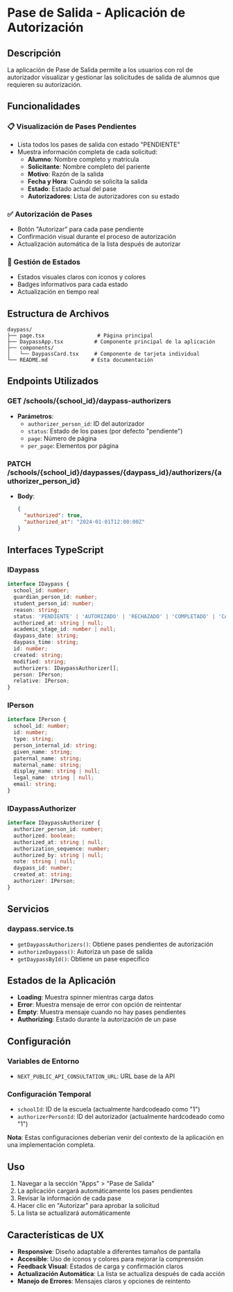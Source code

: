 # Pase de Salida - Aplicación de Autorización

## Descripción

La aplicación de Pase de Salida permite a los usuarios con rol de autorizador visualizar y gestionar las solicitudes de salida de alumnos que requieren su autorización.

## Funcionalidades

### 📋 Visualización de Pases Pendientes
- Lista todos los pases de salida con estado "PENDIENTE"
- Muestra información completa de cada solicitud:
  - **Alumno**: Nombre completo y matrícula
  - **Solicitante**: Nombre completo del pariente
  - **Motivo**: Razón de la salida
  - **Fecha y Hora**: Cuándo se solicita la salida
  - **Estado**: Estado actual del pase
  - **Autorizadores**: Lista de autorizadores con su estado

### ✅ Autorización de Pases
- Botón "Autorizar" para cada pase pendiente
- Confirmación visual durante el proceso de autorización
- Actualización automática de la lista después de autorizar

### 🔄 Gestión de Estados
- Estados visuales claros con iconos y colores
- Badges informativos para cada estado
- Actualización en tiempo real

## Estructura de Archivos

```
daypass/
├── page.tsx                 # Página principal
├── DaypassApp.tsx          # Componente principal de la aplicación
├── components/
│   └── DaypassCard.tsx     # Componente de tarjeta individual
└── README.md              # Esta documentación
```

## Endpoints Utilizados

### GET /schools/{school_id}/daypass-authorizers
- **Parámetros**:
  - `authorizer_person_id`: ID del autorizador
  - `status`: Estado de los pases (por defecto "pendiente")
  - `page`: Número de página
  - `per_page`: Elementos por página

### PATCH /schools/{school_id}/daypasses/{daypass_id}/authorizers/{authorizer_person_id}
- **Body**:
  ```json
  {
    "authorized": true,
    "authorized_at": "2024-01-01T12:00:00Z"
  }
  ```

## Interfaces TypeScript

### IDaypass
```typescript
interface IDaypass {
  school_id: number;
  guardian_person_id: number;
  student_person_id: number;
  reason: string;
  status: 'PENDIENTE' | 'AUTORIZADO' | 'RECHAZADO' | 'COMPLETADO' | 'CANCELADO';
  authorized_at: string | null;
  academic_stage_id: number | null;
  daypass_date: string;
  daypass_time: string;
  id: number;
  created: string;
  modified: string;
  authorizers: IDaypassAuthorizer[];
  person: IPerson;
  relative: IPerson;
}
```

### IPerson
```typescript
interface IPerson {
  school_id: number;
  id: number;
  type: string;
  person_internal_id: string;
  given_name: string;
  paternal_name: string;
  maternal_name: string;
  display_name: string | null;
  legal_name: string | null;
  email: string;
}
```

### IDaypassAuthorizer
```typescript
interface IDaypassAuthorizer {
  authorizer_person_id: number;
  authorized: boolean;
  authorized_at: string | null;
  authorization_sequence: number;
  authorized_by: string | null;
  note: string | null;
  daypass_id: number;
  created_at: string;
  authorizer: IPerson;
}
```

## Servicios

### daypass.service.ts
- `getDaypassAuthorizers()`: Obtiene pases pendientes de autorización
- `authorizeDaypass()`: Autoriza un pase de salida
- `getDaypassById()`: Obtiene un pase específico

## Estados de la Aplicación

- **Loading**: Muestra spinner mientras carga datos
- **Error**: Muestra mensaje de error con opción de reintentar
- **Empty**: Muestra mensaje cuando no hay pases pendientes
- **Authorizing**: Estado durante la autorización de un pase

## Configuración

### Variables de Entorno
- `NEXT_PUBLIC_API_CONSULTATION_URL`: URL base de la API

### Configuración Temporal
- `schoolId`: ID de la escuela (actualmente hardcodeado como "1")
- `authorizerPersonId`: ID del autorizador (actualmente hardcodeado como "1")

**Nota**: Estas configuraciones deberían venir del contexto de la aplicación en una implementación completa.

## Uso

1. Navegar a la sección "Apps" > "Pase de Salida"
2. La aplicación cargará automáticamente los pases pendientes
3. Revisar la información de cada pase
4. Hacer clic en "Autorizar" para aprobar la solicitud
5. La lista se actualizará automáticamente

## Características de UX

- **Responsive**: Diseño adaptable a diferentes tamaños de pantalla
- **Accesible**: Uso de iconos y colores para mejorar la comprensión
- **Feedback Visual**: Estados de carga y confirmación claros
- **Actualización Automática**: La lista se actualiza después de cada acción
- **Manejo de Errores**: Mensajes claros y opciones de reintento
